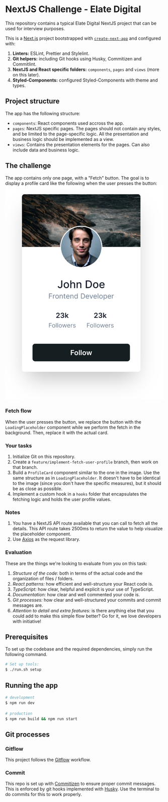 # NextJS Challenge - Elate Digital

This repository contains a typical Elate Digital NextJS project that can be used for interview purposes.

This is a [Next.js](https://nextjs.org/) project bootstrapped with [`create-next-app`](https://github.com/vercel/next.js/tree/canary/packages/create-next-app) and configured with:

1. **Linters:** ESLint, Prettier and Stylelint.
2. **Git helpers:** including Git hooks using Husky, Commitizen and Commitlint.
3. **NextJS and React specific folders:** `components`, `pages` and `views` (more on this later).
4. **Styled-Components:** configured Styled-Components with theme and types.

## Project structure

The app has the following structure:

- `components`: React components used accross the app.
- `pages`: NextJS specific pages. The pages should not contain any styles, and be limited to the page-specific logic.
  All the presentation and business logic should be implemented as a view.
- `views`: Contains the presentation elements for the pages. Can also include data and business logic.

## The challenge

The app contains only one page, with a "Fetch" button. The goal is to display a profile card like the following when
the user presses the button:
![User](assets/sample-profile.png)

### Fetch flow

When the user presses the button, we replace the button with the `LoadingPlaceholder` component while we perform the
fetch in the background. Then, replace it with the actual card.

### Your tasks

1. Initialize Git on this repository.
2. Create a `feature/implement-fetch-user-profile` branch, then work on that branch.
3. Build a `ProfileCard` component similar to the one in the image. Use the same structure as in
   `LoadingPlaceholder`. It doesn't have to be identical to the image (since you don't have the specific measures),
   but it should be as close as possible.
4. Implement a custom hook in a `hooks` folder that encapsulates the fetching logic and holds the user profile values.

### Notes

1. You have a NextJS API route available that you can call to fetch all the details. This API route takes 2500ms to
   return the value to help visualize the placeholder component.
2. Use [Axios](https://github.com/axios/axios) as the request library.

### Evaluation

These are the things we're looking to evaluate from you on this task:

1. _Structure of the code:_ both in terms of the actual code and the organization of files / folders.
2. _React patterns:_ how efficient and well-structure your React code is.
3. _TypeScript:_ how clear, helpful and explicit is your use of TypeScript.
4. _Documentation:_ how clear and well commented your code is.
5. _Git processes:_ how clear and well-structured your commits and commit messages are.
6. _Attention to detail and extra features:_ is there anything else that you could add to make this simple flow better? Go for it, we love developers with initiative!

## Prerequisites

To set up the codebase and the required dependencies, simply run the following command.

```bash
# Set up tools:
$ ./run.sh setup
```

## Running the app

```bash
# development
$ npm run dev

# production
$ npm run build && npm run start
```

## Git processes

### Gitflow

This project follows the [Gitflow](https://www.atlassian.com/git/tutorials/comparing-workflows/gitflow-workflow) workflow.

### Commit

This repo is set up with [Commitizen](https://github.com/commitizen/cz-cli) to ensure proper commit messages. This is enforced by git hooks implemented with [Husky](https://github.com/typicode/husky). Use the terminal to do commits for this to work properly.
